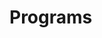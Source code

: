 # Programs

























































































































































































































































































































